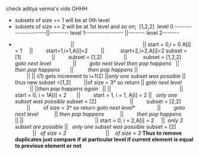 check aditya verma's vids OHHH
​
* subsets of size == 1 will be at 0th level
* subsets of size == 2 will be at 1st level and so on;
​
[1,2,2]
​
level 0 --------------------||-------- level 1---------------- ||------- level 2-------
-                                       ||                                                ||
start = 0,i = 0 A[i] = 1      ||          start=1,i=1,A[i]=2         ||           start=2,i=2,A[i]=2
subset = [1]                      ||         subset = [1,2]                ||           subset = [1,2,2]
*goto next level*               ||         *goto next level*
*then pop happens*          ||         *then pop happens*       ||          *then pop happens*
||                                               ||
||  i(1) gets increment to i+1(2) ||*only one subset was possible*
|| thus new subset =[1,2]          ||of size = 3* so return
||  *goto next level*                   ||
||*then pop happens again*    ||
||                                                ||
start = 0, i = 1A[i] = 2       ||         start = 1, i = 1, A[i] = 2  ||   *only one subset was possible*
subset = [2]                       ||         subset = [2,2]                 ||          of size = 3* so return
*goto next level**               ||          *goto next level*            ||
*then pop happens*           ||         *then pop happens*       ||
||                                                 ||
start = 0, i = 2,A[i] = 2      ||  *only 3     subset are possible* ||   *only one subset was possible*
subset = [2]                       ||   *of size = 2*                           ||    *of size = 3*
​
**Thus to remove duplicates just compare if at particular level if current element is
equal to previous element or not**
​
​
​
​
​